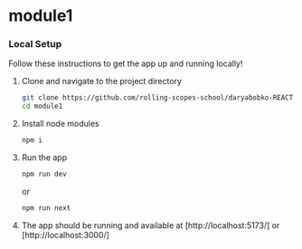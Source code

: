 # module1

### Local Setup

Follow these instructions to get the app up and running locally!

1. Clone and navigate to the project directory

   ```sh
   git clone https://github.com/rolling-scopes-school/daryabobko-REACT2023Q4.git
   cd module1
   ```

2. Install node modules

   ```sh
   npm i
   ```

3. Run the app

   ```sh
   npm run dev
   ```

   or

   ```sh
   npm run next
   ```

4. The app should be running and available at [http://localhost:5173/] or [http://localhost:3000/]
